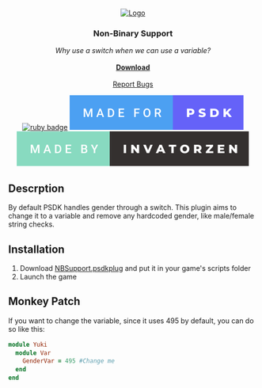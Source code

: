 <!-- PROJECT LOGO -->
<br />
<div align="center">
  <a href="https://github.com/invatorzen/PSDKPlugins">
    <img src="https://i.imgur.com/Q3LOc4v.png" alt="Logo" width="240" height="240">
  </a>

  <h3 align="center">Non-Binary Support</h3>

  <p align="center">
    <i>Why use a switch when we can use a variable?</i>
    <br /> <br />
    <a href="https://github.com/invatorzen/Invatorzens_PSDKPlugins/raw/refs/heads/main/plugins/NBSupport/NBSupport.psdkplug"><strong>Download</strong></a>
    <br />
    <br />
    <a href="https://github.com/invatorzen/InvatorzenPSDKPlugins/issues">Report Bugs</a>
      
  [![ruby badge](https://forthebadge.com/images/badges/made-with-ruby.svg)](https://forthebadge.com)
  [![psdk badge](/svgs/made_for_psdk.svg)](https://gitlab.com/pokemonsdk/pokemonsdk)
  [![invatorzen badge](/svgs/made_by_invatorzen.svg)](https://github.com/invatorzen/Invatorzens_PSDKPlugins/tree/main)
  </p>
</div>

## Descrption
By default PSDK handles gender through a switch. This plugin aims to change it to a variable and remove any hardcoded gender, like male/female string checks.

## Installation
<ol>
  <li>Download <a href="https://github.com/invatorzen/Invatorzens_PSDKPlugins/raw/refs/heads/main/plugins/NBSupport/NBSupport.psdkplug">NBSupport.psdkplug</a> and put it in your game's scripts folder</li>
  <li>Launch the game</li>
</ol>

## Monkey Patch
If you want to change the variable, since it uses 495 by default, you can do so like this:
```rb
module Yuki
  module Var
    GenderVar = 495 #Change me
  end
end
```